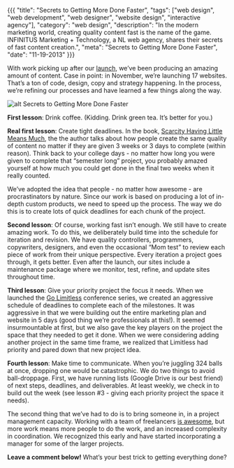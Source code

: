 {{{
  "title": "Secrets to Getting More Done Faster",
  "tags": ["web design", "web development", "web designer", "website design", "interactive agency"],
  "category": "web design",
  "description": "In the modern marketing world, creating quality content fast is the name of the game. INFINITUS Marketing + Technology, a NL web agency, shares their secrets of fast content creation.",
  "meta": "Secrets to Getting More Done Faster",
  "date": "11-19-2013"
}}}

With work picking up after our  [launch](lessons-learned-after-2-weeks-and-2000-unique-visitors), we’ve been producing an amazing amount of content. Case in point: in November, we’re launching 17 websites. That’s a ton of code, design, copy and strategy happening.<!--more--> In the process, we’re refining our processes and have learned a few things along the way. 

![alt Secrets to Getting More Done Faster](/images/create-faster.jpg "Secrets to Getting More Done Faster") 

**First lesson**: Drink coffee. (Kidding. Drink green tea. It’s better for you.)

**Real first lesson**: Create tight deadlines. In the book,  [Scarcity Having Little Means Much](http://www.amazon.ca/Scarcity-Having-Little-Means-Much/dp/0805092641), the the author talks about how people create the same quality of content no matter if they are given 3 weeks or 3 days to complete (within reason). Think back to your college days - no matter how long you were given to complete that “semester long” project, you probably amazed yourself at how much you could get done in the final two weeks when it really counted.

We’ve adopted the idea that people - no matter how awesome - are procrastinators by nature. Since our work is based on producing a lot of in-depth custom products, we need to speed up the process. The way we do this is to create lots of quick deadlines for each chunk of the project. 

**Second lesson**: Of course, working fast isn’t enough. We still have to create amazing work. To do this, we deliberately build time into the schedule for iteration and revision. We have quality controllers, programmers, copywriters, designers, and even the occasional “Mom test” to review each piece of work from their unique perspective. Every iteration a project goes through, it gets better. Even after the launch, our sites include a maintenance package where we monitor, test, refine, and update sites throughout time. 

**Third lesson**: Give your priority project the focus it needs. When we launched the  [Go Limitless](http://www.golimitless.ca) conference series, we created an aggressive schedule of deadlines to complete each of the milestones. It was aggressive in that we were building out the entire marketing plan and website in 5 days (good thing we’re professionals at this!). It seemed insurmountable at first, but we also gave the key players on the project the space that they needed to get it done. When we were considering adding another project in the same time frame, we realized that Limitless had priority and pared down that new project idea.

**Fourth lesson**: Make time to communicate. When you’re juggling 324 balls at once, dropping one would be catastrophic. We do two things to avoid ball-droppage. First, we have running lists (Google Drive is our best friend) of next steps, deadlines, and deliverables. At least weekly, we check in to build out the week (see lesson #3 - giving each priority project the space it needs).

The second thing that we’ve had to do is to bring someone in, in a project management capacity. Working with a team of freelancers  [is awesome](benefits-to-hiring-freelance-employees), but more work means more people to do the work, and an increased complexity in coordination. We recognized this early and have started incorporating a manager for some of the larger projects. 

**Leave a comment below!** What’s your best trick to getting everything done? 